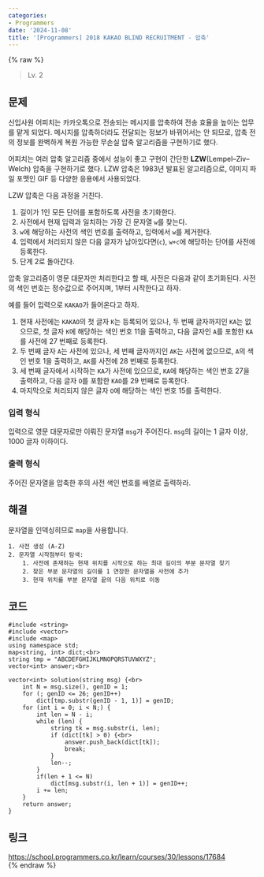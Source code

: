 ```yaml
---
categories:
- Programmers
date: '2024-11-08'
title: '[Programmers] 2018 KAKAO BLIND RECRUITMENT - 압축'
---
```


{% raw %}
> Lv. 2<br>

## 문제
신입사원 어피치는 카카오톡으로 전송되는 메시지를 압축하여 전송 효율을 높이는 업무를 맡게 되었다. 메시지를 압축하더라도 전달되는 정보가 바뀌어서는 안 되므로, 압축 전의 정보를 완벽하게 복원 가능한 무손실 압축 알고리즘을 구현하기로 했다.

어피치는 여러 압축 알고리즘 중에서 성능이 좋고 구현이 간단한  **LZW**(Lempel–Ziv–Welch) 압축을 구현하기로 했다. LZW 압축은 1983년 발표된 알고리즘으로, 이미지 파일 포맷인 GIF 등 다양한 응용에서 사용되었다.

LZW 압축은 다음 과정을 거친다.

1.  길이가 1인 모든 단어를 포함하도록 사전을 초기화한다.
2.  사전에서 현재 입력과 일치하는 가장 긴 문자열  `w`를 찾는다.
3.  `w`에 해당하는 사전의 색인 번호를 출력하고, 입력에서  `w`를 제거한다.
4.  입력에서 처리되지 않은 다음 글자가 남아있다면(`c`),  `w+c`에 해당하는 단어를 사전에 등록한다.
5.  단계 2로 돌아간다.

압축 알고리즘이 영문 대문자만 처리한다고 할 때, 사전은 다음과 같이 초기화된다. 사전의 색인 번호는 정수값으로 주어지며, 1부터 시작한다고 하자.

예를 들어 입력으로  `KAKAO`가 들어온다고 하자.

1.  현재 사전에는  `KAKAO`의 첫 글자  `K`는 등록되어 있으나, 두 번째 글자까지인  `KA`는 없으므로, 첫 글자  `K`에 해당하는 색인 번호 11을 출력하고, 다음 글자인  `A`를 포함한  `KA`를 사전에 27 번째로 등록한다.
2.  두 번째 글자  `A`는 사전에 있으나, 세 번째 글자까지인  `AK`는 사전에 없으므로,  `A`의 색인 번호 1을 출력하고,  `AK`를 사전에 28 번째로 등록한다.
3.  세 번째 글자에서 시작하는  `KA`가 사전에 있으므로,  `KA`에 해당하는 색인 번호 27을 출력하고, 다음 글자  `O`를 포함한  `KAO`를 29 번째로 등록한다.
4.  마지막으로 처리되지 않은 글자  `O`에 해당하는 색인 번호 15를 출력한다.

### 입력 형식
입력으로 영문 대문자로만 이뤄진 문자열  `msg`가 주어진다.  `msg`의 길이는 1 글자 이상, 1000 글자 이하이다.

### 출력 형식
주어진 문자열을 압축한 후의 사전 색인 번호를 배열로 출력하라.

## 해결
문자열을 인덱싱히므로 `map`을 사용합니다.

```
1. 사전 생성 (A-Z)
2. 문자열 시작점부터 탐색:
	1. 사전에 존재하는 현재 위치를 시작으로 하는 최대 길이의 부분 문자열 찾기
	2. 찾은 부분 문자열의 길이를 1 연장한 문자열을 사전에 추가
	3. 현재 위치를 부분 문자열 끝의 다음 위치로 이동
```

## 코드
```
#include <string>
#include <vector>
#include <map>
using namespace std;
map<string, int> dict;<br>
string tmp = "ABCDEFGHIJKLMNOPQRSTUVWXYZ";
vector<int> answer;<br>

vector<int> solution(string msg) {<br>
    int N = msg.size(), genID = 1;
    for (; genID <= 26; genID++)
        dict[tmp.substr(genID - 1, 1)] = genID;
    for (int i = 0; i < N;) {
        int len = N - i;
        while (len) {
            string tk = msg.substr(i, len);
            if (dict[tk] > 0) {<br>
                answer.push_back(dict[tk]);
                break;
            }
            len--;
        }
        if(len + 1 <= N)
            dict[msg.substr(i, len + 1)] = genID++;
        i += len;
    }
    return answer;
}
```

## 링크
https://school.programmers.co.kr/learn/courses/30/lessons/17684<br>
{% endraw %}